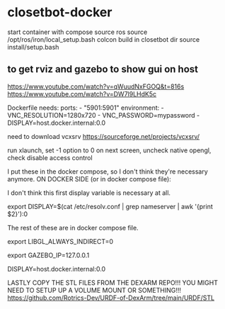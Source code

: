 # closetbot-docker


start container with compose
source ros
source /opt/ros/iron/local_setup.bash
colcon build in closetbot dir
source install/setup.bash


## to get rviz and gazebo to show gui on host


https://www.youtube.com/watch?v=qWuudNxFGOQ&t=816s
https://www.youtube.com/watch?v=DW7l9LHdK5c


Dockerfile needs:
    ports:
      - "5901:5901"
    environment:
      - VNC_RESOLUTION=1280x720
      - VNC_PASSWORD=mypassword
      - DISPLAY=host.docker.internal:0.0


need to download vcxsrv
https://sourceforge.net/projects/vcxsrv/

run xlaunch, set -1 option to 0
on next screen, uncheck native opengl, check disable access control

I put these in the docker compose, so I don't think they're necessary anymore.
ON DOCKER SIDE (or in docker compose file):

I don't think this first display variable is necessary at all.

export DISPLAY=$(cat /etc/resolv.conf | grep nameserver | awk '{print $2}'):0 


The rest of these are in docker compose file.

export LIBGL_ALWAYS_INDIRECT=0

export GAZEBO_IP=127.0.0.1

DISPLAY=host.docker.internal:0.0


LASTLY COPY THE STL FILES FROM THE DEXARM REPO!!! YOU MIGHT NEED TO SETUP UP A VOLUME MOUNT OR SOMETHING!!!
https://github.com/Rotrics-Dev/URDF-of-DexArm/tree/main/URDF/STL
